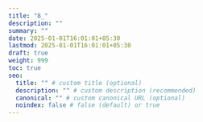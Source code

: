 ```yaml
---
title: "8_"
description: ""
summary: ""
date: 2025-01-01T16:01:01+05:30
lastmod: 2025-01-01T16:01:01+05:30
draft: true
weight: 999
toc: true
seo:
  title: "" # custom title (optional)
  description: "" # custom description (recommended)
  canonical: "" # custom canonical URL (optional)
  noindex: false # false (default) or true
---
```

